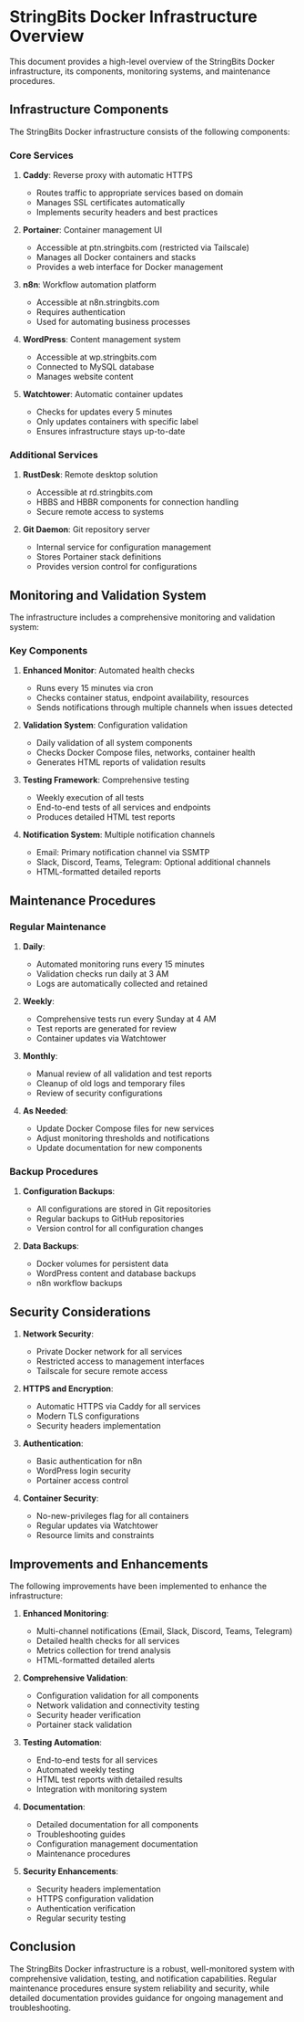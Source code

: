 # StringBits Docker Infrastructure Overview

This document provides a high-level overview of the StringBits Docker infrastructure, its components, monitoring systems, and maintenance procedures.

## Infrastructure Components

The StringBits Docker infrastructure consists of the following components:

### Core Services

1. **Caddy**: Reverse proxy with automatic HTTPS
   - Routes traffic to appropriate services based on domain
   - Manages SSL certificates automatically
   - Implements security headers and best practices

2. **Portainer**: Container management UI
   - Accessible at ptn.stringbits.com (restricted via Tailscale)
   - Manages all Docker containers and stacks
   - Provides a web interface for Docker management

3. **n8n**: Workflow automation platform
   - Accessible at n8n.stringbits.com
   - Requires authentication
   - Used for automating business processes

4. **WordPress**: Content management system
   - Accessible at wp.stringbits.com
   - Connected to MySQL database
   - Manages website content

5. **Watchtower**: Automatic container updates
   - Checks for updates every 5 minutes
   - Only updates containers with specific label
   - Ensures infrastructure stays up-to-date

### Additional Services

1. **RustDesk**: Remote desktop solution
   - Accessible at rd.stringbits.com
   - HBBS and HBBR components for connection handling
   - Secure remote access to systems

2. **Git Daemon**: Git repository server
   - Internal service for configuration management
   - Stores Portainer stack definitions
   - Provides version control for configurations

## Monitoring and Validation System

The infrastructure includes a comprehensive monitoring and validation system:

### Key Components

1. **Enhanced Monitor**: Automated health checks
   - Runs every 15 minutes via cron
   - Checks container status, endpoint availability, resources
   - Sends notifications through multiple channels when issues detected

2. **Validation System**: Configuration validation
   - Daily validation of all system components
   - Checks Docker Compose files, networks, container health
   - Generates HTML reports of validation results

3. **Testing Framework**: Comprehensive testing
   - Weekly execution of all tests
   - End-to-end tests of all services and endpoints
   - Produces detailed HTML test reports

4. **Notification System**: Multiple notification channels
   - Email: Primary notification channel via SSMTP
   - Slack, Discord, Teams, Telegram: Optional additional channels
   - HTML-formatted detailed reports

## Maintenance Procedures

### Regular Maintenance

1. **Daily**:
   - Automated monitoring runs every 15 minutes
   - Validation checks run daily at 3 AM
   - Logs are automatically collected and retained

2. **Weekly**:
   - Comprehensive tests run every Sunday at 4 AM
   - Test reports are generated for review
   - Container updates via Watchtower

3. **Monthly**:
   - Manual review of all validation and test reports
   - Cleanup of old logs and temporary files
   - Review of security configurations

4. **As Needed**:
   - Update Docker Compose files for new services
   - Adjust monitoring thresholds and notifications
   - Update documentation for new components

### Backup Procedures

1. **Configuration Backups**:
   - All configurations are stored in Git repositories
   - Regular backups to GitHub repositories
   - Version control for all configuration changes

2. **Data Backups**:
   - Docker volumes for persistent data
   - WordPress content and database backups
   - n8n workflow backups

## Security Considerations

1. **Network Security**:
   - Private Docker network for all services
   - Restricted access to management interfaces
   - Tailscale for secure remote access

2. **HTTPS and Encryption**:
   - Automatic HTTPS via Caddy for all services
   - Modern TLS configurations
   - Security headers implementation

3. **Authentication**:
   - Basic authentication for n8n
   - WordPress login security
   - Portainer access control

4. **Container Security**:
   - No-new-privileges flag for all containers
   - Regular updates via Watchtower
   - Resource limits and constraints

## Improvements and Enhancements

The following improvements have been implemented to enhance the infrastructure:

1. **Enhanced Monitoring**:
   - Multi-channel notifications (Email, Slack, Discord, Teams, Telegram)
   - Detailed health checks for all services
   - Metrics collection for trend analysis
   - HTML-formatted detailed alerts

2. **Comprehensive Validation**:
   - Configuration validation for all components
   - Network validation and connectivity testing
   - Security header verification
   - Portainer stack validation

3. **Testing Automation**:
   - End-to-end tests for all services
   - Automated weekly testing
   - HTML test reports with detailed results
   - Integration with monitoring system

4. **Documentation**:
   - Detailed documentation for all components
   - Troubleshooting guides
   - Configuration management documentation
   - Maintenance procedures

5. **Security Enhancements**:
   - Security headers implementation
   - HTTPS configuration validation
   - Authentication verification
   - Regular security testing

## Conclusion

The StringBits Docker infrastructure is a robust, well-monitored system with comprehensive validation, testing, and notification capabilities. Regular maintenance procedures ensure system reliability and security, while detailed documentation provides guidance for ongoing management and troubleshooting.